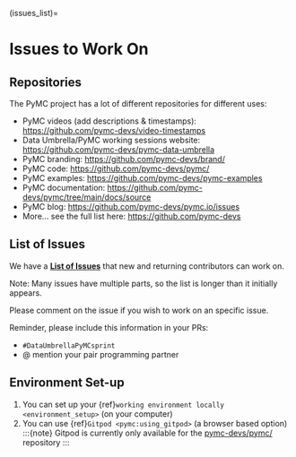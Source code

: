 (issues_list)=
# Issues to Work On

## Repositories

The PyMC project has a lot of different repositories for different uses:
- PyMC videos (add descriptions & timestamps): https://github.com/pymc-devs/video-timestamps
- Data Umbrella/PyMC working sessions website: https://github.com/pymc-devs/pymc-data-umbrella
- PyMC branding: https://github.com/pymc-devs/brand/
- PyMC code: https://github.com/pymc-devs/pymc/
- PyMC examples: https://github.com/pymc-devs/pymc-examples
- PyMC documentation: https://github.com/pymc-devs/pymc/tree/main/docs/source
- PyMC blog: https://github.com/pymc-devs/pymc.io/issues
- More... see the full list here: https://github.com/pymc-devs

## List of Issues

We have a [**List of Issues**](https://hackmd.io/bptOCow6Ql6o2K9Brq5lkw?both) that new and returning contributors can work on.

Note: Many issues have multiple parts, so the list is longer than it initially appears.

Please comment on the issue if you wish to work on an specific issue.

Reminder, please include this information in your PRs:
- `#DataUmbrellaPyMCsprint`
- @ mention your pair programming partner

## Environment Set-up

1. You can set up your {ref}`working environment locally <environment_setup>` (on your computer)
1. You can use {ref}`Gitpod <pymc:using_gitpod>` (a browser based option)
    :::{note} Gitpod is currently only available for the [pymc-devs/pymc/](https://github.com/pymc-devs/pymc/) repository
    :::
